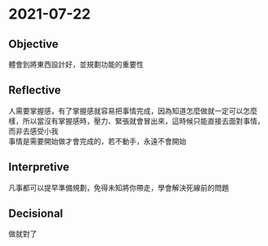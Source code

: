# 2021-07-22

## Objective

體會到將東西設計好，並規劃功能的重要性

## Reflective

人需要掌握感，有了掌握感就容易把事情完成，因為知道怎麼做就一定可以怎麼樣，所以當沒有掌握感時，壓力、緊張就會冒出來，這時候只能直接去面對事情，而非去感受小我  
事情是需要開始做才會完成的，若不動手，永遠不會開始

## Interpretive

凡事都可以提早準備規劃，免得未知將你帶走，學會解決死線前的問題

## Decisional

做就對了
